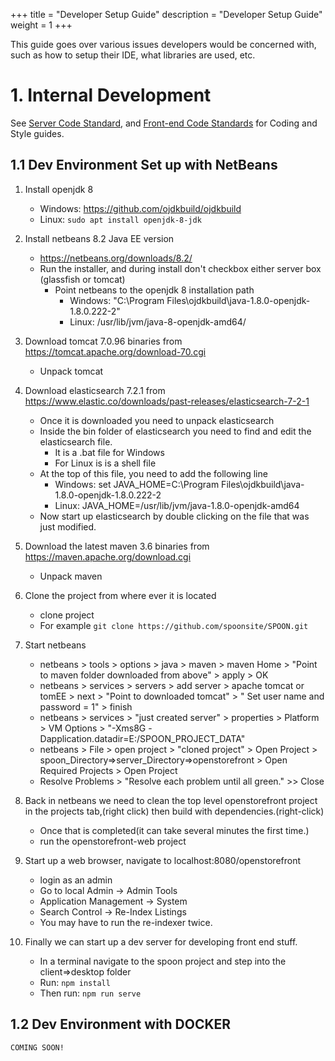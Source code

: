 +++
title = "Developer Setup Guide"
description = "Developer Setup Guide"
weight = 1
+++

This guide goes over various issues developers would be concerned with, such as how to setup their IDE, what libraries are used, etc.
<!--more-->

# 1. Internal Development

See [Server Code Standard](/dev/server-code-standard), and [Front-end Code Standards](/dev/front-end-code-standard) for Coding and Style guides.


## 1.1 Dev Environment Set up with NetBeans

1. Install openjdk 8
    - Windows: https://github.com/ojdkbuild/ojdkbuild
    - Linux: ```sudo apt install openjdk-8-jdk```

1. Install netbeans 8.2 Java EE version
    - https://netbeans.org/downloads/8.2/
    - Run the installer, and during install don't checkbox either server box (glassfish or tomcat)
        * Point netbeans to the openjdk 8 installation path
            * Windows: "C:\Program Files\ojdkbuild\java-1.8.0-openjdk-1.8.0.222-2"
            * Linux: /usr/lib/jvm/java-8-openjdk-amd64/

1. Download tomcat 7.0.96 binaries from https://tomcat.apache.org/download-70.cgi
    - Unpack tomcat

1. Download elasticsearch 7.2.1 from https://www.elastic.co/downloads/past-releases/elasticsearch-7-2-1
    - Once it is downloaded you need to unpack elasticsearch
    - Inside the bin folder of elasticsearch you need to find and edit the elasticsearch file. 
        * It is a .bat file for Windows
        * For Linux is is a shell file
    - At the top of this file, you need to add the following line
        * Windows: set JAVA_HOME=C:\Program Files\ojdkbuild\java-1.8.0-openjdk-1.8.0.222-2
        * Linux: JAVA_HOME=/usr/lib/jvm/java-1.8.0-openjdk-amd64
    - Now start up elasticsearch by double clicking on the file that was just modified.

1. Download the latest maven 3.6 binaries from https://maven.apache.org/download.cgi
    - Unpack maven

1. Clone the project from where ever it is located
    - clone project
    - For example `git clone https://github.com/spoonsite/SPOON.git`

1. Start netbeans
    - netbeans > tools > options > java > maven > maven Home > "Point to maven folder downloaded from above" > apply > OK
    - netbeans > services > servers > add server > apache tomcat or tomEE > next > "Point to downloaded tomcat" > " Set user name and password = 1" > finish
    - netbeans > services > "just created server" > properties > Platform > VM Options > "-Xms8G -Dapplication.datadir=E:/SPOON_PROJECT_DATA"
    - netbeans > File > open project > "cloned project" > Open Project > spoon_Directory=>server_Directory=>openstorefront > Open Required Projects > Open Project
    - Resolve Problems > "Resolve each problem until all green." >> Close
  
1. Back in netbeans we need to clean the top level openstorefront project in the projects tab,(right click) then build with dependencies.(right-click)
    - Once that is completed(it can take several minutes the first time.)
    - run the openstorefront-web project

1. Start up a web browser, navigate to localhost:8080/openstorefront
    - login as an admin
    - Go to local Admin -> Admin Tools
    - Application Management -> System
    - Search Control -> Re-Index Listings
    - You may have to run the re-indexer twice.

1. Finally we can start up a dev server for developing front end stuff.
    - In a terminal navigate to the spoon project and step into the client=>desktop folder
    - Run: ```npm install```
    - Then run: ```npm run serve```


## 1.2 Dev Environment with DOCKER
    COMING SOON!